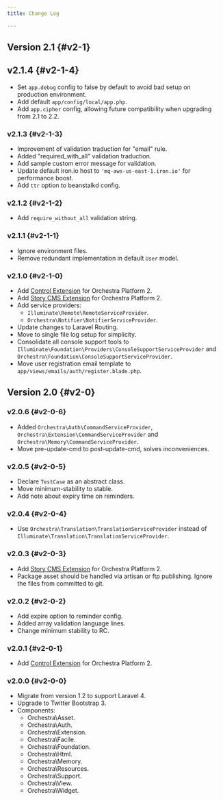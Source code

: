 ```yaml
---
title: Change Log

---
```


## Version 2.1 {#v2-1}

## v2.1.4 {#v2-1-4}

* Set `app.debug` config to false by default to avoid bad setup on production environment.
* Add default `app/config/local/app.php`.
* Add `app.cipher` config, allowing future compatibility when upgrading from 2.1 to 2.2.

### v2.1.3 {#v2-1-3}

* Improvement of validation traduction for "email" rule.
* Added "required_with_all" validation traduction.
* Add sample custom error message for validation.
* Update default iron.io host to `'mq-aws-us-east-1.iron.io'` for performance boost.
* Add `ttr` option to beanstalkd config.

### v2.1.2 {#v2-1-2}

* Add `require_without_all` validation string.

### v2.1.1 {#v2-1-1}

* Ignore environment files.
* Remove redundant implementation in default `User` model.

### v2.1.0 {#v2-1-0}

* Add [Control Extension](https://github.com/orchestral/control) for Orchestra Platform 2.
* Add [Story CMS Extension](https://github.com/orchestral/story) for Orchestra Platform 2.
* Add service providers:
  - `Illuminate\Remote\RemoteServiceProvider`.
  - `Orchestra\Notifier\NotifierServiceProvider`.
* Update changes to Laravel Routing.
* Move to single file log setup for simplicity.
* Consolidate all console support tools to `Illuminate\Foundation\Providers\ConsoleSupportServiceProvider` and `Orchestra\Foundation\ConsoleSupportServiceProvider`.
* Move user registration email template to `app/views/emails/auth/register.blade.php`.

## Version 2.0 {#v2-0}

### v2.0.6 {#v2-0-6}

* Added `Orchestra\Auth\CommandServiceProvider`, `Orchestra\Extension\CommandServiceProvider` and `Orchestra\Memory\CommandServiceProvider`.
* Move pre-update-cmd to post-update-cmd, solves inconveniences.

### v2.0.5 {#v2-0-5}

* Declare `TestCase` as an abstract class.
* Move minimum-stability to stable.
* Add note about expiry time on reminders.

### v2.0.4 {#v2-0-4}

* Use `Orchestra\Translation\TranslationServiceProvider` instead of `Illuminate\Translation\TranslationServiceProvider`.

### v2.0.3 {#v2-0-3}

* Add [Story CMS Extension](https://github.com/orchestral/story) for Orchestra Platform 2.
* Package asset should be handled via artisan or ftp publishing. Ignore the files from committed to git.

### v2.0.2 {#v2-0-2}

* Add expire option to reminder config.
* Added array validation language lines.
* Change minimum stability to RC.

### v2.0.1 {#v2-0-1}

* Add [Control Extension](https://github.com/orchestral/control) for Orchestra Platform 2.

### v2.0.0 {#v2-0-0}

* Migrate from version 1.2 to support Laravel 4.
* Upgrade to Twitter Bootstrap 3.
* Components:
  * Orchestra\Asset.
  * Orchestra\Auth.
  * Orchestra\Extension.
  * Orchestra\Facile.
  * Orchestra\Foundation.
  * Orchestra\Html.
  * Orchestra\Memory.
  * Orchestra\Resources.
  * Orchestra\Support.
  * Orchestra\View.
  * Orchestra\Widget.


